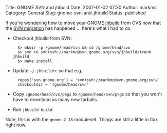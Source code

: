 Title: GNOME SVN and jhbuild
Date: 2007-01-02 07:20
Author: markmc
Category: General
Slug: gnome-svn-and-jhbuild
Status: published

If you're wondering how to move your GNOME
[jhbuild](http://www.jamesh.id.au/software/jhbuild) from CVS now that
the [SVN migration](http://live.gnome.org/SubversionMigration) has
happened ... here's what I had to do.

-   Checkout jhbuild from SVN:

          $> mkdir -p /gnome/head/svn && cd /gnome/head/svn
          $> svn co svn+ssh://markmc@svn.gnome.org/svn/jhbuild/trunk jhbuild
          $> make install

-   Update `~/.jhbuildrc` so that e.g.

          repos['svn.gnome.org'] = 'svn+ssh://markmc@svn.gnome.org/svn/'
          checkoutdir = '/gnome/head/svn'

-   Copy `/gnome/head/cvs/pkgs` to `/gnome/head/svn/pkgs` so that you
    won't have to download as many new tarballs
-   Run `jhbuild build`

Note, this is with the `gnome-2.18` moduleset. Things are still a little
in flux right now.
